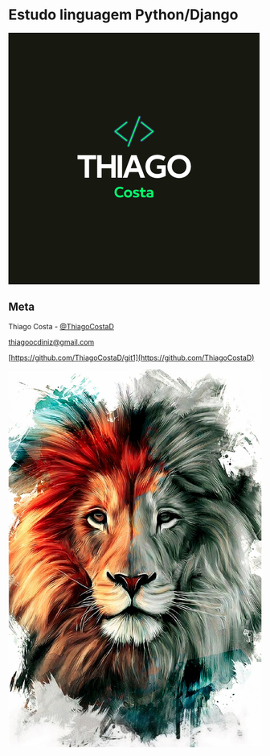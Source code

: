 # Estudo linguagem Python/Django




![](Logo.png)

## Meta

Thiago Costa - [@ThiagoCostaD](https://twitter.com/CostaThiagoD)


thiagoocdiniz@gmail.com


[https://github.com/ThiagoCostaD/git1](https://github.com/ThiagoCostaD)



![](Leão.jpg)